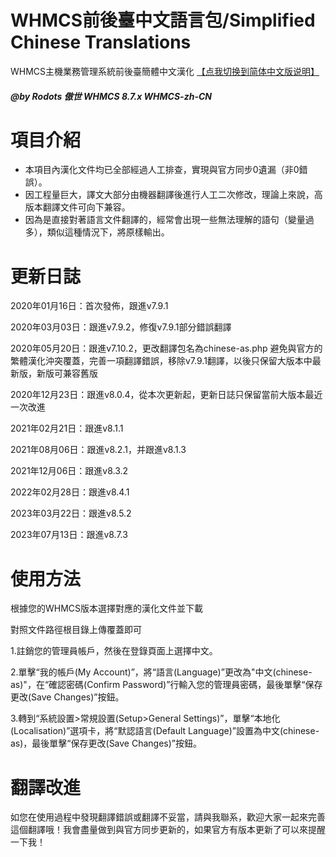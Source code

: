 # WHMCS前後臺中文語言包/Simplified Chinese Translations
WHMCS主機業務管理系統前後臺簡體中文漢化 [【点我切换到简体中文版说明】](https://github.com/Kobayashi-classmate/WHMCS-zh-CN)

##### @by Rodots 傲世 WHMCS 8.7.x WHMCS-zh-CN

# 項目介紹

* 本項目內漢化文件均已全部經過人工排查，實現與官方同步0遺漏（非0錯誤）。
* 因工程量巨大，譯文大部分由機器翻譯後進行人工二次修改，理論上來說，高版本翻譯文件可向下兼容。
* 因為是直接對著語言文件翻譯的，經常會出現一些無法理解的語句（變量過多），類似這種情況下，將原樣輸出。

# 更新日誌

2020年01月16日：首次發佈，跟進v7.9.1

2020年03月03日：跟進v7.9.2，修復v7.9.1部分錯誤翻譯

2020年05月20日：跟進v7.10.2，更改翻譯包名為chinese-as.php 避免與官方的繁體漢化沖突覆蓋，完善一項翻譯錯誤，移除v7.9.1翻譯，以後只保留大版本中最新版，新版可兼容舊版

2020年12月23日：跟進v8.0.4，從本次更新起，更新日誌只保留當前大版本最近一次改進

2021年02月21日：跟進v8.1.1

2021年08月06日：跟進v8.2.1，并跟進v8.1.3

2021年12月06日：跟進v8.3.2

2022年02月28日：跟進v8.4.1

2023年03月22日：跟進v8.5.2

2023年07月13日：跟進v8.7.3

# 使用方法
根據您的WHMCS版本選擇對應的漢化文件並下載

對照文件路徑根目錄上傳覆蓋即可

1.註銷您的管理員帳戶，然後在登錄頁面上選擇中文。

2.單擊“我的帳戶(My Account)”，將“語言(Language)”更改為"中文(chinese-as)"，在“確認密碼(Confirm Password)”行輸入您的管理員密碼，最後單擊“保存更改(Save Changes)”按鈕。

3.轉到“系統設置>常規設置(Setup>General Settings)”，單擊“本地化(Localisation)”選項卡，將“默認語言(Default Language)”設置為中文(chinese-as)，最後單擊“保存更改(Save Changes)”按鈕。

# 翻譯改進
如您在使用過程中發現翻譯錯誤或翻譯不妥當，請與我聯系，歡迎大家一起來完善這個翻譯哦！我會盡量做到與官方同步更新的，如果官方有版本更新了可以來提醒一下我！
